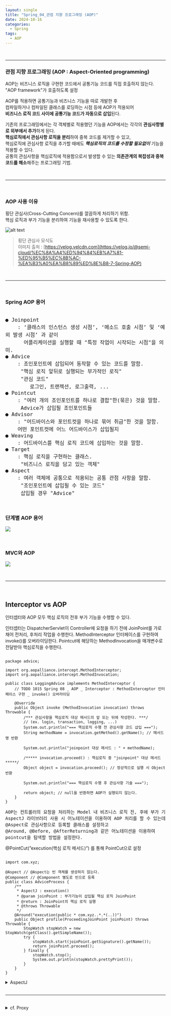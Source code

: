 ```yaml
---
layout: single
title: "Spring_04_관점 지향 프로그래밍 (AOP)"
date: 2024-10-16
categories:
  - Spring
tags:
  - AOP
---
```


<br>

---

### 관점 지향 프로그래밍 (AOP : Aspect-Oriented programming)

AOP는 비즈니스 로직을 구현한 코드에서 공통기능 코드를 직접 호출하지 않는다. <br>
    "AOP framework"가 호출하도록 설정 <br>

AOP를 적용하면 공통기능과 비즈니스 기능을 따로 개발한 후 <br>
컴파일하거나 컴파일된 클래스를 로딩하는 시점 등에 AOP가 적용되어 <br>
**비즈니스 로직 코드 사이에 공통기능 코드가 자동으로 삽입**된다. <br>

기존의 프로그래밍에서는 각 객체별로 적용했던 기능을 AOP에서는 각각의 **관심사항별로 외부에서 추가**하게 된다. <br>
    **핵심로직에서 관심사항 로직을 분리**하여 중복 코드를 제거할 수 있고, <br>
    핵심로직에 관심사항 로직을 추가할 때에도 ***핵심로직의 코드를 수정할 필요없이*** 기능을 적용할 수 있다. <br>
공통의 관심사항을 핵심로직에 적용함으로서 발생할 수 있는 **의존관계의 복잡성과 중복 코드를 해소**해주는 프로그래밍 기법. <br>

<br>
<hr>
<br>

### AOP 사용 이유 
횡단 관심사(Cross-Cutting Concern)를 깔끔하게 처리하기 위함. <br>
핵심 로직과 부가 기능을 분리하여 기능을 재사용할 수 있도록 한다. <br>

    
![alt text](/assets/image/2024-10-16-CrossCut.png)
> 횡단 관심사 모식도 <br>
이미지 출처 : [https://velog.velcdn.com](https://velog.io/@semi-cloud/%EC%8A%A4%ED%94%84%EB%A7%81-%ED%95%B5%EC%8B%AC-%EA%B3%A0%EA%B8%89%ED%8E%B8-7-Spring-AOP)

<br>
<hr>
<br>



### Spring AOP 용어

<pre class="highlight"><code style="font-size:16px">
● Joinpoint
    : ‘클래스의 인스턴스 생성 시점’, ‘메소드 호출 시점’ 및 ‘예외 발생 시점’ 과 같이 
      어플리케이션을 실행할 때 "특정 작업이 시작되는 시점"을 의미.
● Advice
    : 조인포인트에 삽입되어 동작할 수 있는 코드를 말함. 
     "핵심 로직 앞뒤로 실행되는 부가적인 로직"
     "관심 코드"
        로그인, 트랜젝션, 로그출력, ... 
● Pointcut
    : "여러 개의 조인포인트를 하나로 결합"한(묶은) 것을 말함.
     Advice가 삽입될 조인포인트들
● Advisor
    : "어드바이스와 포인트컷을 하나로 묶어 취급"한 것을 말함.
    어떤 포인트컷에 어느 어드바이스가 삽입될지
● Weaving
    : 어드바이스를 핵심 로직 코드에 삽입하는 것을 말함.
● Target
    : 핵심 로직을 구현하는 클래스.
     "비즈니스 로직을 담고 있는 객체"
● Aspect
    : 여러 객체에 공통으로 적용되는 공통 관점 사항을 말함.
     "조인포인트에 삽입될 수 있는 코드" 
     삽입될 경우 "Advice"
</code></pre>

<br>

### 단계별 AOP 용어

![](/assets/image/2024-10-16-Spring_AOP_용어.png)

<br>

### MVC와 AOP

![](/assets/image/2024-10-15-Spring_MVC_Container.003.png)



<br>
<hr>
<br>

## Interceptor vs AOP

인터셉터와 AOP 모두 핵심 로직의 전후 부가 기능을 수행할 수 있다.

인터셉터는 DispatcherServlet이 Controller에 요청을 하기 전에 JoinPoint를 가로채어 전처리, 후처리 작업을 수행한다.
MethodInterceptor 인터페이스를 구현하여 invoke()를 오버라이딩한다. 
Pointcut에 해당하는 MethodInvocation을 매개변수로 전달받아 핵심로직을 수행한다.
<pre class="highlight"><code>
package advice;

import org.aopalliance.intercept.MethodInterceptor;
import org.aopalliance.intercept.MethodInvocation;

public class LoggingAdvice implements MethodInterceptor {
	// TODO 1015 Spring 08 _ AOP _ Interceptor : MethodInterceptor 인터페이스 구현 _ invoke() 오버라이딩
	
	@Override
	public Object invoke (MethodInvocation invocation) throws Throwable {
		/*** 관심사항을 핵심로직 대상 메서드의 앞 또는 뒤에 작성한다. ***/
		// (ex. login, transaction, logging, ...)
		System.out.println("=== 핵심로직 수행 전 관심사항 코드 삽입 ===");
		String methodName = invocation.getMethod().getName(); // 메서드명 반환
		
		System.out.println("joinpoint 대상 메서드 : " + methodName);

		/***** invocation.proceed() : 핵심로직 중 "joinpoint" 대상 메서드 *****/
		Object object = invocation.proceed(); // 정상적으로 실행 시 Object 반환

		System.out.println("=== 핵심로직 수행 후 관심사항 기술 ===");

		return object; // null을 반환하면 AOP가 실행되지 않는다.
	}
}
</code></pre>

<pre>
AOP는 컨트롤러의 요청을 처리하는 Model 내 비즈니스 로직 전, 후에 부가 기능을 수행한다.
AspectJ 라이브러리 사용 시 어노테이션을 이용하여 AOP 처리를 할 수 있는데
@Aspect로 관심사항으로 등록할 클래스를 설정하고 
@Around, @Before, @AfterReturning과 같은 어노테이션을 이용하여 
pointcut을 탐색할 방법을 설정한다.
</pre>
@PointCut(”execution(핵심 로직 메서드)”)
를 통해 PointCut으로 설정
<pre class="highlight"><code>
import com.xyz;

@Aspect // @Aspect는 빈 객체를 생성하지 않는다.
@Component // @Component 별도로 빈으로 등록
public class AdviceProcess {
    /**
     * AspectJ : execution()
     * @param joinPoint : 부가기능이 삽입될 핵심 로직 JoinPoint
     * @return : JoinPoint의 핵심 로직 실행
     * @throws Throwable
     */
    @Around("execution(public * com.xyz..*.*(..))")
    public Object profile(ProceedingJoinPoint joinPoint) throws Throwable {
		StopWatch stopWatch = new StopWatch(getClass().getSimpleName());
		try {
			stopWatch.start(joinPoint.getSignature().getName());
			return joinPoint.proceed();
		} finally {
			stopWatch.stop();
			System.out.println(stopWatch.prettyPrint());
		}
	}
}
</code></pre>


<details><!-- AspectJ Start -->
<summary class='summary-title'>AspectJ</summary>
<li>@Aspect</li>
&emsp;&ensp;execution([접근제한자] 반환타입 [클래스, 패키지.] 메서드명 (인자 타입))<br>
<pre class="rec">
Execution 파라미터 매칭 규칙
- (String)
    정확하게 String 타입 파라미터
- ()
    파라미터가 없어야 한다.
- (*)
    정확히 하나의 파라미터, 단 모든 타입을 허용.
- (*, *)
    정확히 두 개의 파라미터, 단 모든 타입을 허용.
- (..)
    숫자와 무관하게 모든 파라미터, 모든 타입을 허용. 
    참고로 파라미터가 없어도 된다. 0..* 로 이해하면 될 듯하다.
- (String, ..)
    String 타입으로 시작해야 한다. 숫자와 무관하게 모든 파라미터, 모든 타입을 허용.
예) (String) , (String, Xxx) , (String, Xxx, Xxx) 허용
</pre>

<br>

<pre class='highlight'><code>
package com.xyz;

@Aspect
@Component
public class ProfilingAspect {
	// Pointcut 입력 가능
	@Around("pointcutMethod()")
	public Object profile(ProceedingJoinPoint joinPoint) throws Throwable {
		StopWatch stopWatch = new StopWatch(getClass().getSimpleName());
		try {
			stopWatch.start(joinPoint.getSignature().getName());
			return joinPoint.proceed();
		} finally {
			stopWatch.stop();
			System.out.println(stopWatch.prettyPrint());
		}
	}

	@Pointcut("execution(public * com.xyz..*.*(..))")
	public void pointcutMethod(){}
}
</code></pre>
</details><!-- AspectJ End -->



<br>
<hr>
<br>

<details>
<summary>cf. Proxy</summary>

<div markdown="1">
***Proxy는 유저 클라이언트와 서버 사이에 중개장비***로서 <br>
***캐시 기법을 사용하여 서버로 가는 트래픽을 감소***시킨다. <br>

서버에 몰리는 유저가 많을수록 서버의 트래픽이 증가하여 <br>
접속 시간이 지연되거나 서버 자체가 다운되는 경우가 있다. <br>

서버가 Proxy를 가지게 되면 클라이언트는 Proxy에 접속하고 <br>
Proxy가 서버에 한 번 접속하여 그 내용을 읽어들여 저장하고 <br>
클라이언트에 제공하게 되므로 서버에 가는 트래픽이 감소하게 된다. <br>
***서버는 Proxy를 많이 둘수록 원활하게 동작***한다. <br>

클라이언트가 Proxy를 이용하여 서버에 접속하게 되면 서버에는 클라이언트에 대한 정보가 기록된다. <br>
하지만 ***Anonymous Proxy를 이용하면 Anonymous Proxy의 주소가 기록되므로 클라이언트의 정보가 기록되지 않는다.***
> 출처 : [https://cafe.daum.net/flowlife/](https://cafe.daum.net/flowlife/HrhB/38)

<br>
<hr>
<br>

<details>
<summary>ProxyFactoryBean</summary>
<div markdown="1">
Spring은 일관된 방법으로 Proxy를 만들 수 있게 도와주는 **추상레이어**를 제공한다. <br>
여기서 생성된 **Proxy는 Spring의 Bean으로 등록**되어야 한다. <br>
Spring은 **Proxy 오브젝트를 생성**해주는 기술을 추상화한 **Factory Bean**을 제공한다. <br>
그 Factory Bean이 바로 **ProxyFactoryBean**이다. <br>

ProxyFactoryBean은 Proxy를 생성해서 Bean 오브젝트로 등록하게 해주는 Factory Bean이다. <br>
ProxyFactoryBean은 순수하게 Proxy를 생성하는 역할만 담당한다. <br>

ProxyFactoryBean이 생성하는 Proxy에서 부가기능을 사용해야 한다면 <br>
**MethodInterceptor interface를 구현**해서 만들면 된다. <br>
MethodInterceptor는 ***InvocationHandler와 비슷***하지만 한가지 다른 점이 있다. <br>

>
바로 InvocationHandler의 invoke() 메소드는 타깃 오브젝트에 대한 정보를 제공해주지 않기 때문에 <br>
InvocationHandler를 구현한 클래스는 타깃에 대한 정보를 알고 있어야 했다. <br>
>
반면에 MethodInterceptor의 invoke() 메소드는 <br>
ProxyFactoryBean으로부터 타깃 오브젝트에 대한 정보도 함께 제공을 받는다. <br>

이 덕분에 InvocationHandler를 구현한 클래스는 타깃 오브젝트가 있어야 만들어 질 수 있었지만, <br>
MethodInterceptor를 구현한 클래스는 타깃 오브젝트가 없어도 만들어 질 수 있다. <br>

따라서 **MethodInterceptor를 구현한 오브젝트는 타깃이 다른 여러 Proxy에서 함께 사용**할 수 있고, <br>
**Singleton Bean으로 등록 가능**하다. <br>
> 출처 : [https://cafe.daum.net/flowlife/](https://cafe.daum.net/flowlife/HrhB/38)

</div>
</details>

</div>
</details>